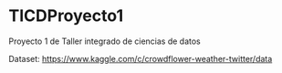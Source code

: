 # TICDProyecto1

Proyecto 1 de Taller integrado de ciencias de datos

Dataset: https://www.kaggle.com/c/crowdflower-weather-twitter/data
